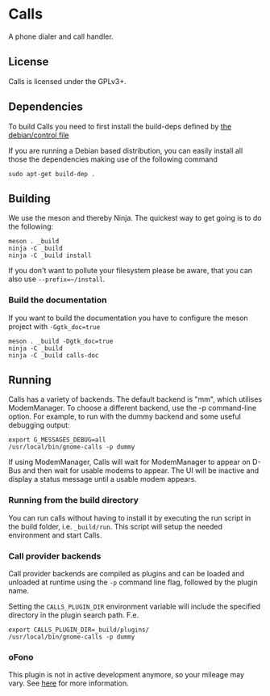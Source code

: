 # Calls

A phone dialer and call handler.

## License

Calls is licensed under the GPLv3+.

## Dependencies
To build Calls you need to first install the build-deps defined by [the debian/control file](https://gitlab.gnome.org/GNOME/calls/blob/master/debian/control#L8)

If you are running a Debian based distribution, you can easily install all those the dependencies making use of the following command

    sudo apt-get build-dep .

## Building

We use the meson and thereby Ninja.  The quickest way to get going is
to do the following:

    meson . _build
    ninja -C _build
    ninja -C _build install

If you don't want to pollute your filesystem please be aware, that you can also
use `--prefix=~/install`.

### Build the documentation
If you want to build the documentation you have to configure the meson project
with `-Ggtk_doc=true`

    meson . _build -Dgtk_doc=true
    ninja -C _build
    ninja -C _build calls-doc

## Running
Calls has a variety of backends.  The default backend is "mm", which
utilises ModemManager.  To choose a different backend, use the -p
command-line option.  For example, to run with the dummy backend and
some useful debugging output:

    export G_MESSAGES_DEBUG=all
    /usr/local/bin/gnome-calls -p dummy

If using ModemManager, Calls will wait for ModemManager to appear on
D-Bus and then wait for usable modems to appear.  The UI will be
inactive and display a status message until a usable modem appears.

### Running from the build directory
You can run calls without having to install it by executing the run script in
the build folder, i.e. `_build/run`. This script will setup the needed environment
and start Calls.

### Call provider backends
Call provider backends are compiled as plugins and can be loaded and unloaded at runtime
using the `-p` command line flag, followed by the plugin name.

Setting the `CALLS_PLUGIN_DIR` environment variable will include the specified
directory in the plugin search path. F.e.

    export CALLS_PLUGIN_DIR=_build/plugins/
    /usr/local/bin/gnome-calls -p dummy


### oFono

This plugin is not in active development anymore, so your mileage may vary.
See [here](ofono.md) for more information.
